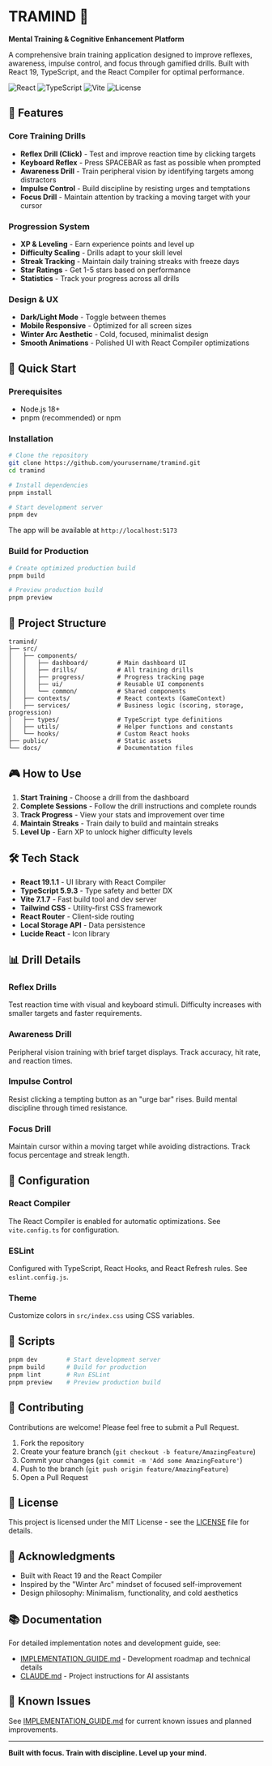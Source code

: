 # TRAMIND 🧠

**Mental Training & Cognitive Enhancement Platform**

A comprehensive brain training application designed to improve reflexes, awareness, impulse control, and focus through gamified drills. Built with React 19, TypeScript, and the React Compiler for optimal performance.

![React](https://img.shields.io/badge/React-19.1.1-61DAFB?logo=react)
![TypeScript](https://img.shields.io/badge/TypeScript-5.9.3-3178C6?logo=typescript)
![Vite](https://img.shields.io/badge/Vite-7.1.7-646CFF?logo=vite)
![License](https://img.shields.io/badge/License-MIT-green)

## 🎯 Features

### Core Training Drills
- **Reflex Drill (Click)** - Test and improve reaction time by clicking targets
- **Keyboard Reflex** - Press SPACEBAR as fast as possible when prompted
- **Awareness Drill** - Train peripheral vision by identifying targets among distractors
- **Impulse Control** - Build discipline by resisting urges and temptations
- **Focus Drill** - Maintain attention by tracking a moving target with your cursor

### Progression System
- **XP & Leveling** - Earn experience points and level up
- **Difficulty Scaling** - Drills adapt to your skill level
- **Streak Tracking** - Maintain daily training streaks with freeze days
- **Star Ratings** - Get 1-5 stars based on performance
- **Statistics** - Track your progress across all drills

### Design & UX
- **Dark/Light Mode** - Toggle between themes
- **Mobile Responsive** - Optimized for all screen sizes
- **Winter Arc Aesthetic** - Cold, focused, minimalist design
- **Smooth Animations** - Polished UI with React Compiler optimizations

## 🚀 Quick Start

### Prerequisites
- Node.js 18+
- pnpm (recommended) or npm

### Installation

```bash
# Clone the repository
git clone https://github.com/yourusername/tramind.git
cd tramind

# Install dependencies
pnpm install

# Start development server
pnpm dev
```

The app will be available at `http://localhost:5173`

### Build for Production

```bash
# Create optimized production build
pnpm build

# Preview production build
pnpm preview
```

## 📁 Project Structure

```
tramind/
├── src/
│   ├── components/
│   │   ├── dashboard/        # Main dashboard UI
│   │   ├── drills/           # All training drills
│   │   ├── progress/         # Progress tracking page
│   │   ├── ui/               # Reusable UI components
│   │   └── common/           # Shared components
│   ├── contexts/             # React contexts (GameContext)
│   ├── services/             # Business logic (scoring, storage, progression)
│   ├── types/                # TypeScript type definitions
│   ├── utils/                # Helper functions and constants
│   └── hooks/                # Custom React hooks
├── public/                   # Static assets
└── docs/                     # Documentation files
```

## 🎮 How to Use

1. **Start Training** - Choose a drill from the dashboard
2. **Complete Sessions** - Follow the drill instructions and complete rounds
3. **Track Progress** - View your stats and improvement over time
4. **Maintain Streaks** - Train daily to build and maintain streaks
5. **Level Up** - Earn XP to unlock higher difficulty levels

## 🛠️ Tech Stack

- **React 19.1.1** - UI library with React Compiler
- **TypeScript 5.9.3** - Type safety and better DX
- **Vite 7.1.7** - Fast build tool and dev server
- **Tailwind CSS** - Utility-first CSS framework
- **React Router** - Client-side routing
- **Local Storage API** - Data persistence
- **Lucide React** - Icon library

## 📊 Drill Details

### Reflex Drills
Test reaction time with visual and keyboard stimuli. Difficulty increases with smaller targets and faster requirements.

### Awareness Drill
Peripheral vision training with brief target displays. Track accuracy, hit rate, and reaction times.

### Impulse Control
Resist clicking a tempting button as an "urge bar" rises. Build mental discipline through timed resistance.

### Focus Drill
Maintain cursor within a moving target while avoiding distractions. Track focus percentage and streak length.

## 🔧 Configuration

### React Compiler
The React Compiler is enabled for automatic optimizations. See `vite.config.ts` for configuration.

### ESLint
Configured with TypeScript, React Hooks, and React Refresh rules. See `eslint.config.js`.

### Theme
Customize colors in `src/index.css` using CSS variables.

## 📝 Scripts

```bash
pnpm dev        # Start development server
pnpm build      # Build for production
pnpm lint       # Run ESLint
pnpm preview    # Preview production build
```

## 🤝 Contributing

Contributions are welcome! Please feel free to submit a Pull Request.

1. Fork the repository
2. Create your feature branch (`git checkout -b feature/AmazingFeature`)
3. Commit your changes (`git commit -m 'Add some AmazingFeature'`)
4. Push to the branch (`git push origin feature/AmazingFeature`)
5. Open a Pull Request

## 📄 License

This project is licensed under the MIT License - see the [LICENSE](LICENSE) file for details.

## 🙏 Acknowledgments

- Built with React 19 and the React Compiler
- Inspired by the "Winter Arc" mindset of focused self-improvement
- Design philosophy: Minimalism, functionality, and cold aesthetics

## 📚 Documentation

For detailed implementation notes and development guide, see:
- [IMPLEMENTATION_GUIDE.md](IMPLEMENTATION_GUIDE.md) - Development roadmap and technical details
- [CLAUDE.md](CLAUDE.md) - Project instructions for AI assistants

## 🐛 Known Issues

See [IMPLEMENTATION_GUIDE.md](IMPLEMENTATION_GUIDE.md#-known-issues--todos) for current known issues and planned improvements.

---

**Built with focus. Train with discipline. Level up your mind.**
